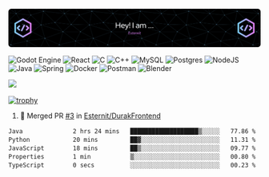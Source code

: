 ![Header](./github-header-image.png)


![Godot Engine](https://img.shields.io/badge/GODOT-%23FFFFFF.svg?style=for-the-badge&logo=godot-engine)
![React](https://img.shields.io/badge/react-%2320232a.svg?style=for-the-badge&logo=react&logoColor=%2361DAFB)
![C](https://img.shields.io/badge/c-%2300599C.svg?style=for-the-badge&logo=c&logoColor=white)
![C++](https://img.shields.io/badge/c++-%2300599C.svg?style=for-the-badge&logo=c%2B%2B&logoColor=white)
![MySQL](https://img.shields.io/badge/mysql-4479A1.svg?style=for-the-badge&logo=mysql&logoColor=white)
![Postgres](https://img.shields.io/badge/postgres-%23316192.svg?style=for-the-badge&logo=postgresql&logoColor=white)
![NodeJS](https://img.shields.io/badge/node.js-6DA55F?style=for-the-badge&logo=node.js&logoColor=white)
![Java](https://img.shields.io/badge/java-%23ED8B00.svg?style=for-the-badge&logo=openjdk&logoColor=white)
![Spring](https://img.shields.io/badge/spring-%236DB33F.svg?style=for-the-badge&logo=spring&logoColor=white)
![Docker](https://img.shields.io/badge/docker-%230db7ed.svg?style=for-the-badge&logo=docker&logoColor=white)
![Postman](https://img.shields.io/badge/Postman-FF6C37?style=for-the-badge&logo=postman&logoColor=white)
![Blender](https://img.shields.io/badge/blender-%23F5792A.svg?style=for-the-badge&logo=blender&logoColor=white) 

![](https://komarev.com/ghpvc/?username=Esternit&color=blue)



  [![trophy](https://github-profile-trophy.vercel.app/?username=Esternit&theme=onedark)](https://github.com/ryo-ma/github-profile-trophy)




<!--START_SECTION:activity-->
1. 🎉 Merged PR [#3](https://github.com/Esternit/DurakFrontend/pull/3) in [Esternit/DurakFrontend](https://github.com/Esternit/DurakFrontend)
<!--END_SECTION:activity-->
<!--START_SECTION:waka-->

```txt
Java              2 hrs 24 mins   ███████████████████▒░░░░░   77.86 %
Python            20 mins         ██▓░░░░░░░░░░░░░░░░░░░░░░   11.31 %
JavaScript        18 mins         ██▒░░░░░░░░░░░░░░░░░░░░░░   09.77 %
Properties        1 min           ▒░░░░░░░░░░░░░░░░░░░░░░░░   00.80 %
TypeScript        0 secs          ░░░░░░░░░░░░░░░░░░░░░░░░░   00.23 %
```

<!--END_SECTION:waka-->
<!--
**Esternit/Esternit** is a ✨ _special_ ✨ repository because its `README.md` (this file) appears on your GitHub profile.

Here are some ideas to get you started:

- 🔭 I’m currently working on ...
- 🌱 I’m currently learning ...
- 👯 I’m looking to collaborate on ...
- 🤔 I’m looking for help with ...
- 💬 Ask me about ...
- 📫 How to reach me: ...
- 😄 Pronouns: ...
- ⚡ Fun fact: ...
-->
